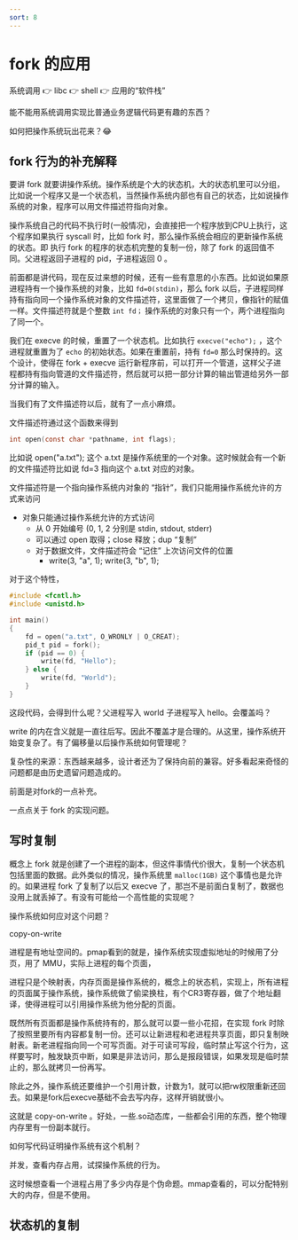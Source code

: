 ```yaml
---
sort: 8
---
```

# fork 的应用

系统调用 👉 libc 👉 shell 👉 应用的“软件栈”

能不能用系统调用实现比普通业务逻辑代码更有趣的东西？

如何把操作系统玩出花来？😂

## fork 行为的补充解释

要讲 fork 就要讲操作系统。操作系统是个大的状态机，大的状态机里可以分组，比如说一个程序又是一个状态机，当然操作系统内部也有自己的状态，比如说操作系统的对象，程序可以用文件描述符指向对象。

操作系统自己的代码不执行时(一般情况)，会直接把一个程序放到CPU上执行，这个程序如果执行 syscall 时，比如 fork 时，那么操作系统会相应的更新操作系统的状态。即 执行 fork 的程序的状态机完整的复制一份，除了 fork 的返回值不同。父进程返回子进程的 pid，子进程返回 0 。

前面都是讲代码，现在反过来想的时候，还有一些有意思的小东西。比如说如果原进程持有一个操作系统的对象，比如 `fd=0(stdin)`，那么 fork 以后，子进程同样持有指向同一个操作系统对象的文件描述符，这里面做了一个拷贝，像指针的赋值一样。文件描述符就是个整数 `int fd；` 操作系统的对象只有一个，两个进程指向了同一个。

我们在 execve 的时候，重置了一个状态机。比如执行 `execve("echo");` ，这个进程就重置为了 `echo` 的初始状态。如果在重置前，持有 `fd=0` 那么时保持的。这个设计，使得在 fork + execve 运行新程序前，可以打开一个管道，这样父子进程都持有指向管道的文件描述符，然后就可以把一部分计算的输出管道给另外一部分计算的输入。

当我们有了文件描述符以后，就有了一点小麻烦。

文件描述符通过这个函数来得到

```c
int open(const char *pathname, int flags);
```
比如说 open("a.txt"); 这个 a.txt 是操作系统里的一个对象。这时候就会有一个新的文件描述符比如说 fd=3 指向这个 a.txt 对应的对象。

文件描述符是一个指向操作系统内对象的 “指针”，我们只能用操作系统允许的方式来访问
- 对象只能通过操作系统允许的方式访问
  - 从 0 开始编号 (0, 1, 2 分别是 stdin, stdout, stderr)
  - 可以通过 open 取得；close 释放；dup “复制”
  - 对于数据文件，文件描述符会 “记住” 上次访问文件的位置
    - write(3, "a", 1); write(3, "b", 1);

对于这个特性，

```c
#include <fcntl.h>
#include <unistd.h>

int main()
{
    fd = open("a.txt", O_WRONLY | O_CREAT);
    pid_t pid = fork();
    if (pid == 0) {
        write(fd, "Hello");
    } else {
        write(fd, "World");
    }
}
```

这段代码，会得到什么呢？父进程写入 world 子进程写入 hello。会覆盖吗？

write 的内在含义就是一直往后写。因此不覆盖才是合理的。从这里，操作系统开始变复杂了。有了偏移量以后操作系统如何管理呢？

复杂性的来源：东西越来越多，设计者还为了保持向前的兼容。好多看起来奇怪的问题都是由历史遗留问题造成的。

前面是对fork的一点补充。

一点点关于 fork 的实现问题。

## 写时复制

概念上 fork 就是创建了一个进程的副本，但这件事情代价很大，复制一个状态机包括里面的数据。此外类似的情况，操作系统里 `malloc(1GB)` 这个事情也是允许的。如果进程 fork 了复制了以后又 execve 了，那岂不是前面白复制了，数据也没用上就丢掉了。有没有可能给一个高性能的实现呢？

操作系统如何应对这个问题？

copy-on-write

进程是有地址空间的。pmap看到的就是，操作系统实现虚拟地址的时候用了分页，用了 MMU，实际上进程的每个页面，

进程只是个映射表，内存页面是操作系统的，概念上的状态机，实现上，所有进程的页面属于操作系统，操作系统做了偷梁换柱，有个CR3寄存器，做了个地址翻译，使得进程可以引用操作系统为他分配的页面。

既然所有页面都是操作系统持有的，那么就可以耍一些小花招，在实现 fork 时除了按照里要所有内容都复制一份。还可以让新进程和老进程共享页面，即只复制映射表。新老进程指向同一个可写页面。对于可读可写段，临时禁止写这个行为，这样要写时，触发缺页中断，如果是非法访问，那么是报段错误，如果发现是临时禁止的，那么就拷贝一份再写。

除此之外，操作系统还要维护一个引用计数，计数为1，就可以把rw权限重新还回去。如果是fork后execve基础不会去写内存，这样开销就很小。

这就是 copy-on-write 。好处，一些.so动态库，一些都会引用的东西，整个物理内存里有一份副本就行。

如何写代码证明操作系统有这个机制？

并发，查看内存占用，试探操作系统的行为。

这时候想查看一个进程占用了多少内存是个伪命题。mmap查看的，可以分配特别大的内存，但是不使用。


## 状态机的复制

















